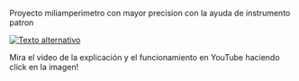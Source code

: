 Proyecto miliamperimetro con mayor precision con la ayuda de instrumento patron

[![Texto alternativo](https://img.youtube.com/vi/xf6562S__Sg/maxresdefault.jpg)](https://www.youtube.com/watch?v=xf6562S__Sg)

Mira el video de la explicación y el funcionamiento en YouTube haciendo click en la imagen!
